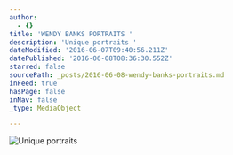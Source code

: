 ```yaml
---
author:
  - {}
title: 'WENDY BANKS PORTRAITS '
description: 'Unique portraits '
dateModified: '2016-06-07T09:40:56.211Z'
datePublished: '2016-06-08T08:36:30.552Z'
starred: false
sourcePath: _posts/2016-06-08-wendy-banks-portraits.md
inFeed: true
hasPage: false
inNav: false
_type: MediaObject

---
```

![Unique portraits ](https://the-grid-user-content.s3-us-west-2.amazonaws.com/a843f868-3070-4571-aae7-f9dea99a93ac.tif)